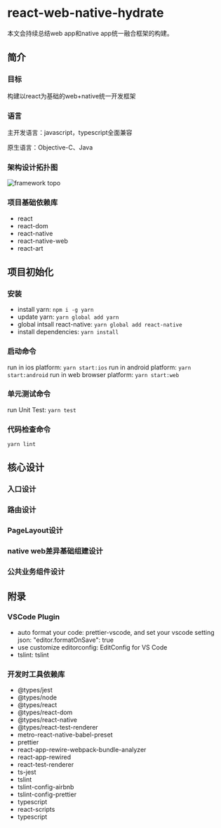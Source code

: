 # react-web-native-hydrate

本文会持续总结web app和native app统一融合框架的构建。

## 简介
### 目标
构建以react为基础的web+native统一开发框架



### 语言
主开发语言：javascript，typescript全面兼容

原生语言：Objective-C、Java



### 架构设计拓扑图
![framework topo]("https://github.com/TinyDurk/react-web-native-hydrate/topoImgs/framework-topo.png")


### 项目基础依赖库
- react
- react-dom
- react-native
- react-native-web
- react-art


## 项目初始化
### 安装
- install yarn: ```npm i -g yarn```
- update yarn: ```yarn global add yarn```
- global intsall react-native: ```yarn global add react-native```
- install dependencies: ```yarn install```


### 启动命令
run in ios platform: ```yarn start:ios```
run in android platform: ```yarn start:android```
run in web browser platform: ```yarn start:web```


### 单元测试命令
run Unit Test: ```yarn test```


### 代码检查命令
```yarn lint```


## 核心设计
### 入口设计


### 路由设计


### PageLayout设计


### native web差异基础组建设计


### 公共业务组件设计


## 附录
### VSCode Plugin
- auto format your code: prettier-vscode, and set your vscode setting json: &quot;editor.formatOnSave&quot;: true
- use customize editorconfig: EditConfig for VS Code
- tslint: tslint


### 开发时工具依赖库
- @types/jest
- @types/node
- @types/react
- @types/react-dom
- @types/react-native
- @types/react-test-renderer
- metro-react-native-babel-preset
- prettier
- react-app-rewire-webpack-bundle-analyzer
- react-app-rewired
- react-test-renderer
- ts-jest
- tslint
- tslint-config-airbnb
- tslint-config-prettier
- typescript
- react-scripts
- typescript
